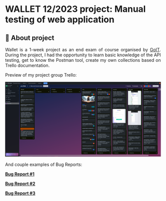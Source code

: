 # WALLET 12/2023 project: Manual testing of web application

## :information_desk_person: About project

<p align="justify">Wallet is a 1-week project as an end exam of course organised by <a href="https://goit.global/pl/" target="_blank">GoIT</a>. During the project, I had the opportunity to learn basic knowledge of the API testing, get to know the Postman tool, create my own collections based on Trello documentation.



Preview of my project group Trello:

![screenshot](https://github.com/g-adamski/Project-Wallet/blob/main/Projekt%20Wallet%20-%20Trello.png)


And couple examples of Bug Reports:

<a href="https://docs.google.com/spreadsheets/d/19z8bzxkwmar3cu0ArptXk8pZ_L-aIjfB/edit#gid=1943108804/" target="_blank"> <b>Bug Report #1</b></a></p>

<a href="https://docs.google.com/spreadsheets/d/19z8bzxkwmar3cu0ArptXk8pZ_L-aIjfB/edit#gid=1943108804/" target="_blank"> <b>Bug Report #2</b></a></p>

<a href="https://docs.google.com/spreadsheets/d/19z8bzxkwmar3cu0ArptXk8pZ_L-aIjfB/edit#gid=1943108804/" target="_blank"> <b>Bug Report #3</b></a></p>

















